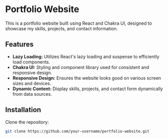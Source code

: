 # Portfolio Website

This is a portfolio website built using React and Chakra UI, designed to showcase my skills, projects, and contact information.

## Features

- **Lazy Loading:** Utilizes React's lazy loading and suspense to efficiently load components.
- **Chakra UI:** Styling and component library used for consistent and responsive design.
- **Responsive Design:** Ensures the website looks good on various screen sizes and devices.
- **Dynamic Content:** Display skills, projects, and contact form dynamically from data sources.

## Installation

Clone the repository:

```bash
git clone https://github.com/your-username/portfolio-website.git
```
